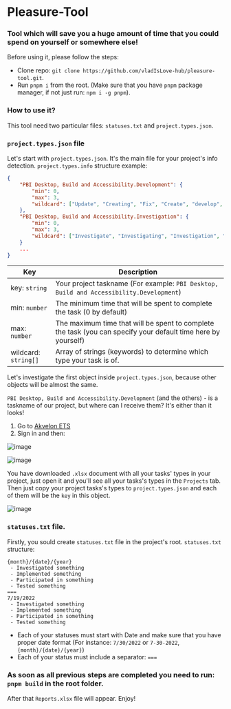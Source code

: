 # Pleasure-Tool
### Tool which will save you a huge amount of time that you could spend on yourself or somewhere else!

Before using it, please follow the steps:
 - Clone repo: `git clone https://github.com/vladIsLove-hub/pleasure-tool.git`.
 - Run `pnpm i` from the root. (Make sure that you have `pnpm` package manager, if not just run: `npm i -g pnpm`).
 
### How to use it?

This tool need two particular files: `statuses.txt` and `project.types.json`.

### `project.types.json` file

Let's start with `project.types.json`. It's the main file for your project's info detection.
`project.types.info` structure example: 
```json
{
    "PBI Desktop, Build and Accessibility.Development": {
        "min": 0,
        "max": 3,
        "wildcard": ["Update", "Creating", "Fix", "Create", "develop", "implementing", "implement", "Change", "Refactored", "Rewrote", "Resolve"]
    },
    "PBI Desktop, Build and Accessibility.Investigation": {
        "min": 0,
        "max": 3,
        "wildcard": ["Investigate", "Investigating", "Investigation", "Debug"]
    }
    ...
}
```

Key  | Description
------------- | -------------
key: `string` |  Your project taskname (For example: `PBI Desktop, Build and Accessibility.Development`)
min: `number`  |  The minimum time that will be spent to complete the task (0 by default)
max: `number` |  The maximum time that will be spent to complete the task (you can specify your default time here by yourself)
wildcard: `string[]` |  Array of strings (keywords) to determine which type your task is of.

Let's investigate the first object inside `project.types.json`, because other objects will be almost the same.

`PBI Desktop, Build and Accessibility.Development` (and the others) - is a taskname of our project, but where can I receive them? It's either than it looks!

1. Go to [Akvelon ETS](https://ets.akvelon.net/)
2. Sign in and then:

![image](https://user-images.githubusercontent.com/60508001/181575828-a4cf3adc-3c49-489a-a99c-60398b90d109.png)

![image](https://user-images.githubusercontent.com/60508001/181575987-85f89a37-0dc7-4752-9302-71e1159b69dd.png)

You have downloaded `.xlsx` document with all your tasks' types in your project, just open it and you'll see all your tasks's types in the `Projects` tab. Then just copy your project tasks's types to `project.types.json` and each of them will be the `key` in this object.

![image](https://user-images.githubusercontent.com/60508001/181576713-f5a489b2-b827-4c68-9baa-44360ad35721.png)

### `statuses.txt` file.

Firstly, you sould create `statuses.txt` file in the project's root.
`statuses.txt` structure:

```
{month}/{date}/{year}
 - Investigated something
 - Implemented something
 - Participated in something
 - Tested something
===
7/19/2022
 - Investigated something
 - Implemented something
 - Participated in something
 - Tested something
```

- Each of your statuses must start with Date and make sure that you have proper date format (For instance: `7/30/2022` or `7-30-2022`, `{month}/{date}/{year}`)
- Each of your status must include a separator: ```===```

### As soon as all previous steps are completed you need to run: `pnpm build` in the root folder.

After that `Reports.xlsx` file will appear. Enjoy!
